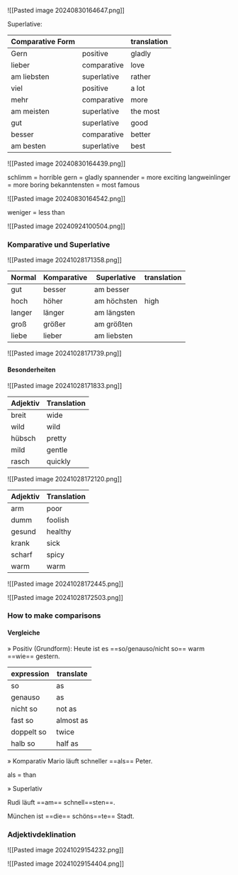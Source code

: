 
![[Pasted image 20240830164647.png]]

Superlative:

| Comparative Form |             | translation |
| ---------------- | ----------- | ----------- |
| Gern             | positive    | gladly      |
| lieber           | comparative | love        |
| am liebsten      | superlative | rather      |
| viel             | positive    | a lot       |
| mehr             | comparative | more        |
| am meisten       | superlative | the most    |
| gut              | superlative | good        |
| besser           | comparative | better      |
| am besten        | superlative | best        |
![[Pasted image 20240830164439.png]]

schlimm = horrible
gern = gladly
spannender = more exciting 
langweinlinger = more boring 
bekanntensten = most famous

![[Pasted image 20240830164542.png]]

weniger = less than 

![[Pasted image 20240924100504.png]]

### Komparative und Superlative 

![[Pasted image 20241028171358.png]]

| Normal | Komparative | Superlative | translation |
| ------ | ----------- | ----------- | ----------- |
| gut    | besser      | am besser   |             |
| hoch   | höher       | am höchsten | high        |
| langer | länger      | am längsten |             |
| groß   | größer      | am größten  |             |
| liebe  | lieber      | am liebsten |             |


![[Pasted image 20241028171739.png]]

#### Besonderheiten 

![[Pasted image 20241028171833.png]]

| Adjektiv | Translation |
| -------- | ----------- |
| breit    | wide        |
| wild     | wild        |
| hübsch   | pretty      |
| mild     | gentle      |
| rasch    | quickly     |

![[Pasted image 20241028172120.png]]

| Adjektiv | Translation |
| -------- | ----------- |
| arm      | poor        |
| dumm     | foolish     |
| gesund   | healthy     |
| krank    | sick        |
| scharf   | spicy       |
| warm     | warm        |

![[Pasted image 20241028172445.png]]

![[Pasted image 20241028172503.png]]


### How to make comparisons 

#### Vergleiche
» Positiv (Grundform):
Heute ist es ==so/genauso/nicht so== warm ==wie== gestern.

| expression | translate |
| ---------- | --------- |
| so         | as        |
| genauso    | as        |
| nicht so   | not as    |
| fast so    | almost as |
| doppelt so | twice     |
| halb so    | half as   |

» Komparativ 
Mario läuft schneller ==als== Peter. 

als = than 

» Superlativ 

Rudi läuft ==am== schnell==sten==.

München ist ==die== schöns==te== Stadt. 

### Adjektivdeklination 

![[Pasted image 20241029154232.png]]

![[Pasted image 20241029154404.png]]


